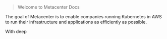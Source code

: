 > Welcome to Metacenter Docs

The goal of Metacenter is to enable companies running Kubernetes in AWS to run their infrastructure and applications as efficiently as possible.
 
With deep 